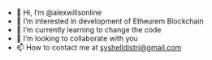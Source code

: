 - 👋 Hi, I’m @alexwillsonline
- 👀 I’m interested in development of Etheurem Blockchain
- 🌱 I’m currently learning to change the code
- 💞️ I’m looking to collaborate with you
- 📫 How to contact me at syshelldistri@gmail.com

<!---
alexwillsonline/alexwillsonline is a ✨ special ✨ repository because its `README.md` (this file) appears on your GitHub profile.
You can click the Preview link to take a look at your changes.
--->
